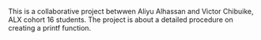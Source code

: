 This is a collaborative project betwwen Aliyu Alhassan and Victor Chibuike, ALX cohort 16 students. The project is about a detailed procedure on creating a printf function.
